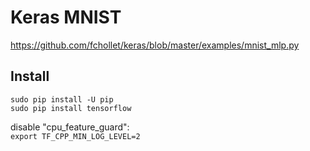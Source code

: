 # Keras MNIST

https://github.com/fchollet/keras/blob/master/examples/mnist_mlp.py

## Install

    sudo pip install -U pip  
    sudo pip install tensorflow 
    
disable "cpu_feature_guard":  
`export TF_CPP_MIN_LOG_LEVEL=2`